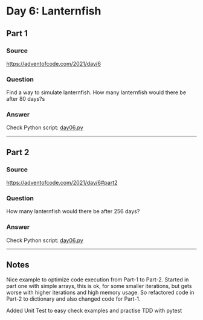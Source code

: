 # Day 6: Lanternfish

## Part 1

### Source

https://adventofcode.com/2021/day/6

### Question

Find a way to simulate lanternfish. How many lanternfish would there be after 80 days?s

### Answer

Check Python script: [day06.py](./day06.py)

---

## Part 2

### Source

https://adventofcode.com/2021/day/6#part2

### Question

How many lanternfish would there be after 256 days?

### Answer

Check Python script: [day06.py](./day06.py)

---

## Notes

Nice example to optimize code execution from Part-1 to Part-2. Started in part one with simple arrays,
this is ok, for some smaller iterations, but gets worse with higher iterations and high memory usage.
So refactored code in Part-2 to dictionary and also changed code for Part-1.

Added Unit Test to easy check examples and practise TDD with pytest